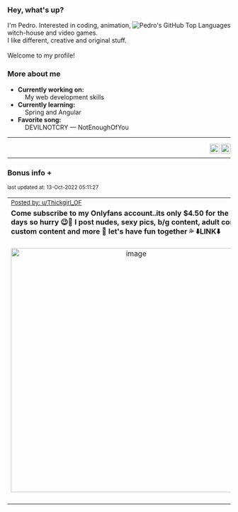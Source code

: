 ### Hey, what's up?
<img align="right" alt="Pedro's GitHub Top Languages" src="https://github-readme-stats.vercel.app/api/top-langs/?username=PedrosUsername&exclude_repo=HW2&layout=compact" />

I'm Pedro. Interested in coding, animation, witch-house and video games.<br>
I like different, creative and original stuff.<br><br>
Welcome to my profile!

### More about me
- **Currently working on:**  
&nbsp;&nbsp;&nbsp;&nbsp;My web development skills
- **Currently learning:**  
&nbsp;&nbsp;&nbsp;&nbsp;Spring and Angular
- **Favorite song:**  
&nbsp;&nbsp;&nbsp;&nbsp;DEVILNOTCRY — NotEnoughOfYou
___
[<img align="right" alt="LinkedIn" width="22px" src="https://cdn.jsdelivr.net/npm/simple-icons@v3/icons/linkedin.svg" />][linkedin]
&nbsp;&nbsp;
[<img align="right" alt="Email" width="22px" src="https://cdn.jsdelivr.net/npm/simple-icons@v3/icons/gmail.svg" />][gmail]
___

### Bonus info +

<p align="left"><sub>last updated at: 13-Oct-2022 05:11:27</sub></p>

|   |
| --- |
| <sub>[Posted by: u/Thickgirl_OF][source]</sub> |
| **Come subscribe to my Onlyfans account..its only $4.50 for the next 3 days so hurry 😉💋 I post nudes, sexy pics, b/g content, adult content, custom content and more 🥵 let's have fun together 💦 ⬇️LINK⬇️** | 
|<p align="center"> <img alt="image" src="https://i.redd.it/n4ih9fokiqs91.jpg" width="550" /> </p>|
|   |

  



  
  
  
[linkedin]: https://linkedin.com/in/pedro-h-r-gomes-8a487b14a/
[gmail]: mailto:pilique11@gmail.com
[source]: https://www.reddit.com/r/interestingasfuck/comments/xzforf/come_subscribe_to_my_onlyfans_accountits_only_450/
[PushshiftAPI]: https://github.com/pushshift/api